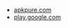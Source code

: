 * [apkpure.com](https://apkpure.com/battery-widget-reborn/net.hubalek.android.reborn.beta)
* [play.google.com](https://play.google.com/store/apps/details?id=net.hubalek.android.reborn.beta)
